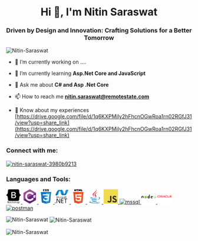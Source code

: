 <h1 align="center">Hi 👋, I'm Nitin Saraswat</h1>
<h3 align="center">Driven by Design and Innovation: Crafting Solutions for a Better Tomorrow</h3>

<p align="left"> <img src="https://komarev.com/ghpvc/?username=Nitin-Saraswat&label=Profile%20views&color=0e75b6&style=flat" alt="Nitin-Saraswat" /> </p>

- 🔭 I’m currently working on ....

- 🌱 I’m currently learning **Asp.Net Core and JavaScript**

- 💬 Ask me about **C# and Asp .Net Core**

- 📫 How to reach me **nitin.saraswat@remotestate.com**

- 📄 Know about my experiences [https://drive.google.com/file/d/1q6KXPMiIy2hFhcnOGwRoa1rn02RGfJ31/view?usp=share_link](https://drive.google.com/file/d/1q6KXPMiIy2hFhcnOGwRoa1rn02RGfJ31/view?usp=share_link)

<h3 align="left">Connect with me:</h3>
<p align="left">
<a href="https://linkedin.com/in/nitin-saraswat-3980b9213" target="blank"><img align="center" src="https://raw.githubusercontent.com/rahuldkjain/github-profile-readme-generator/master/src/images/icons/Social/linked-in-alt.svg" alt="nitin-saraswat-3980b9213" height="30" width="40" /></a>
</p>

<h3 align="left">Languages and Tools:</h3>
<p align="left"> <a href="https://getbootstrap.com" target="_blank" rel="noreferrer"> <img src="https://raw.githubusercontent.com/devicons/devicon/master/icons/bootstrap/bootstrap-plain-wordmark.svg" alt="bootstrap" width="40" height="40"/> </a> <a href="https://www.w3schools.com/cs/" target="_blank" rel="noreferrer"> <img src="https://raw.githubusercontent.com/devicons/devicon/master/icons/csharp/csharp-original.svg" alt="csharp" width="40" height="40"/> </a> <a href="https://www.w3schools.com/css/" target="_blank" rel="noreferrer"> <img src="https://raw.githubusercontent.com/devicons/devicon/master/icons/css3/css3-original-wordmark.svg" alt="css3" width="40" height="40"/> </a> <a href="https://dotnet.microsoft.com/" target="_blank" rel="noreferrer"> <img src="https://raw.githubusercontent.com/devicons/devicon/master/icons/dot-net/dot-net-original-wordmark.svg" alt="dotnet" width="40" height="40"/> </a> <a href="https://www.w3.org/html/" target="_blank" rel="noreferrer"> <img src="https://raw.githubusercontent.com/devicons/devicon/master/icons/html5/html5-original-wordmark.svg" alt="html5" width="40" height="40"/> </a> <a href="https://www.java.com" target="_blank" rel="noreferrer"> <img src="https://raw.githubusercontent.com/devicons/devicon/master/icons/java/java-original.svg" alt="java" width="40" height="40"/> </a> <a href="https://developer.mozilla.org/en-US/docs/Web/JavaScript" target="_blank" rel="noreferrer"> <img src="https://raw.githubusercontent.com/devicons/devicon/master/icons/javascript/javascript-original.svg" alt="javascript" width="40" height="40"/> </a> <a href="https://www.microsoft.com/en-us/sql-server" target="_blank" rel="noreferrer"> <img src="https://www.svgrepo.com/show/303229/microsoft-sql-server-logo.svg" alt="mssql" width="40" height="40"/> </a> <a href="https://nodejs.org" target="_blank" rel="noreferrer"> <img src="https://raw.githubusercontent.com/devicons/devicon/master/icons/nodejs/nodejs-original-wordmark.svg" alt="nodejs" width="40" height="40"/> </a> <a href="https://www.oracle.com/" target="_blank" rel="noreferrer"> <img src="https://raw.githubusercontent.com/devicons/devicon/master/icons/oracle/oracle-original.svg" alt="oracle" width="40" height="40"/> </a> <a href="https://postman.com" target="_blank" rel="noreferrer"> <img src="https://www.vectorlogo.zone/logos/getpostman/getpostman-icon.svg" alt="postman" width="40" height="40"/> </a> </p>

<p><img align="left" src="https://github-readme-stats.vercel.app/api/top-langs?username=Nitin-Saraswat&show_icons=true&locale=en&layout=compact" alt="Nitin-Saraswat" /></p>

<p>&nbsp;<img align="center" src="https://github-readme-stats.vercel.app/api?username=Nitin-Saraswat&show_icons=true&locale=en" alt="Nitin-Saraswat" /></p>

<p><img align="center" src="https://github-readme-streak-stats.herokuapp.com/?user=Nitin-Saraswat&" alt="Nitin-Saraswat" /></p>
